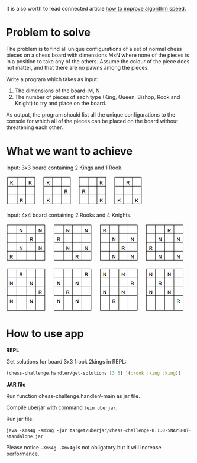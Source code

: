 It is also worth to read connected article [how to improve algorithm speed](https://clojure.wladyka.eu/posts/how-to-improve-algorithm-performance/).

# Problem to solve

The problem is to find all unique configurations of a set of normal chess pieces on
a chess board with dimensions MxN where none of the pieces is in a position to take any of the
others. Assume the colour of the piece does not matter, and that there are no pawns among the
pieces.

Write a program which takes as input:

1. The dimensions of the board: M, N
2. The number of pieces of each type (King, Queen, Bishop, Rook and Knight) to try and
place on the board.

As output, the program should list all the unique configurations to the console for which all of the
pieces can be placed on the board without threatening each other.

# What we want to achieve

Input: 3x3 board containing 2 Kings and 1 Rook.

![3x3 board containing 2 Kings and 1 Rook](doc/2kr.png)

Input: 4x4 board containing 2 Rooks and 4 Knights.

![4x4 board containing 2 Rooks and 4 Knights](doc/4n2r.png)

# How to use app

**REPL**

Get solutions for board 3x3 1rook 2kings in REPL:

```clojure
(chess-challenge.handler/get-solutions [3 3] '(:rook :king :king))
```

**JAR file**

Run function chess-challenge.handler/-main as jar file.

Compile uberjar with command `lein uberjar`.

Run jar file:
```
java -Xms4g -Xmx4g -jar target/uberjar/chess-challenge-0.1.0-SNAPSHOT-standalone.jar
```

Please notice `-Xms4g -Xmx4g` is not obligatory but it will increase performance.